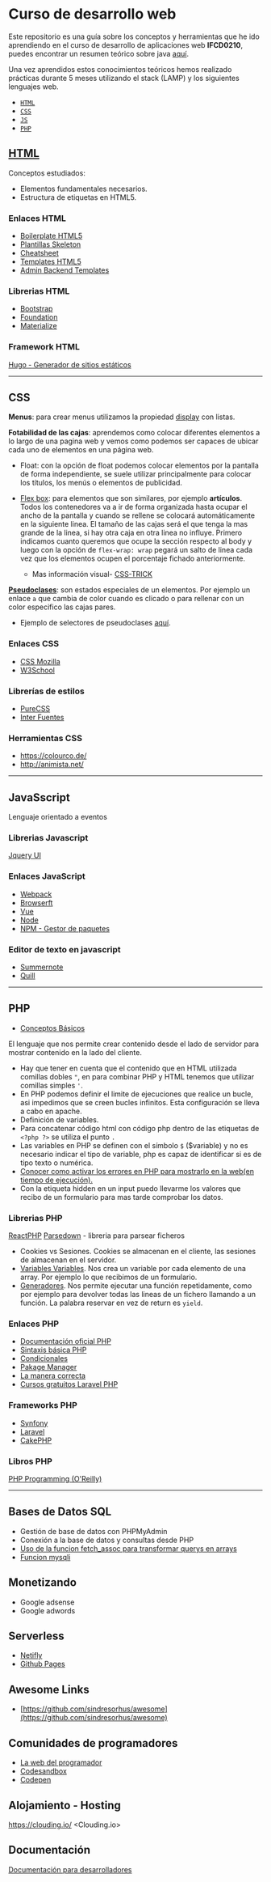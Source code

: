 # Curso de desarrollo web

Este repositorio es una guía sobre los conceptos y herramientas que he ido aprendiendo en el curso de desarrollo de aplicaciones web **IFCD0210**, puedes encontrar un resumen teórico sobre java [aquí](http://sorianotech.github.io).

Una vez aprendidos estos conocimientos teóricos hemos realizado prácticas durante 5 meses utilizando el stack (LAMP) y los siguientes lenguajes web.

- [`HTML`](https://www.w3.org/TR/?tag=html)
- [`CSS`](https://www.w3.org/TR/?tag=css)
- [`JS`](https://en.wikipedia.org/wiki/ECMAScript)
- [`PHP`](https://www.php.net/)

## [HTML](html.md)

Conceptos estudiados:

- Elementos fundamentales necesarios.
- Estructura de etiquetas en HTML5.

### Enlaces HTML

- [Boilerplate HTML5](https://html5boilerplate.com/)
- [Plantillas Skeleton](http://getskeleton.com/)
- [Cheatsheet](https://htmlcheatsheet.com/)
- [Templates HTML5](https://html5up.net/)
- [Admin Backend Templates](https://www.bootstrapdash.com/free-bootstrap-admin-templates/)

### Librerias HTML

- [Bootstrap](https://getbootstrap.com/docs/)
- [Foundation](https://foundation.zurb.com/)
- [Materialize](https://materializecss.com/)

### Framework HTML

[Hugo - Generador de sitios estáticos](https://gohugo.io/)

---

## CSS

**Menus**: para crear menus utilizamos la propiedad [display](https://www.w3schools.com/css/css_inline-block.asp) con listas.

**Fotabilidad de las cajas**: aprendemos como colocar diferentes elementos a lo largo de una pagina web y vemos como podemos ser capaces de ubicar cada uno de elementos en una página web.

- Float: con la opción de float podemos colocar elementos por la pantalla de forma independiente, se suele utilizar principalmente para colocar los títulos, los menús o elementos de publicidad.

- [Flex box](https://lenguajecss.com/p/css/propiedades/flexbox): para elementos que son similares, por ejemplo **artículos**. Todos los contenedores va a ir de forma organizada hasta ocupar el ancho de la pantalla y cuando se rellene se colocará automáticamente en la siguiente linea. El tamaño de las cajas será el que tenga la mas grande de la linea, si hay otra caja en otra linea no influye. Primero indicamos cuanto queremos que ocupe la sección respecto al body y luego con la opción de `flex-wrap: wrap` pegará un salto de linea cada vez que los elementos ocupen el porcentaje fichado anteriormente.
  - Mas información visual- [CSS-TRICK](https://css-tricks.com/snippets/css/a-guide-to-flexbox/)

**[Pseudoclases](https://developer.mozilla.org/es/docs/Web/CSS/Pseudo-classes)**: son estados especiales de un elementos. Por ejemplo un enlace `a` que cambia de color cuando es clicado o para rellenar con un color especifico las cajas pares.

- Ejemplo de selectores de pseudoclases [aquí](http://byverdu.es/css3-como-usar-los-selectores-de-las-pseudo-classes-nth-child-nth-of-type-y-not/).

### Enlaces CSS

- [CSS Mozilla](https://developer.mozilla.org/es/docs/Web/CSS)
- [W3School](https://www.w3schools.com/css/default.asp)

### Librerías de estilos

- [PureCSS](https://purecss.io/)
- [Inter Fuentes](https://rsms.me/inter/samples/)

### Herramientas CSS

- https://colourco.de/
- http://animista.net/

---

## JavaSscript

Lenguaje orientado a eventos

### Librerias Javascript

[Jquery UI](https://jqueryui.com/)

### Enlaces JavaScript

- [Webpack](https://webpack.js.org/)
- [Browserft](http://browserify.org/)
- [Vue](https://vuejs.org/)
- [Node](https://nodejs.org/en/)
- [NPM - Gestor de paquetes](https://www.npmjs.com/)


### Editor de texto en javascript

- [Summernote](https://summernote.org/)
- [Quill](https://quilljs.com/)

---

## PHP

- [Conceptos Básicos](conceptos_basicos_php.pdf)

El lenguaje que nos permite crear contenido desde el lado de servidor para mostrar contenido en la lado del cliente.

- Hay que tener en cuenta que el contenido que en HTML utilizada comillas dobles `"`, en para combinar PHP y HTML tenemos que utilizar comillas simples `'`.
- En PHP podemos definir el limite de ejecuciones que realice un bucle, asi impedimos que se creen bucles infinitos. Esta configuración se lleva a cabo en apache.
- Definición de variables.
- Para concatenar código html con código php dentro de las etiquetas de `<?php ?>` se utiliza el punto `.`
- Las variables en PHP se definen con el símbolo `$` (\$variable) y no es necesario indicar el tipo de variable, php es capaz de identificar si es de tipo texto o numérica.
- [Conocer como activar los errores en PHP para mostrarlo en la web(en tiempo de ejecución).](https://www.anerbarrena.com/mostrar-errores-php-608/)
- Con la etiqueta hidden en un input puedo llevarme los valores que recibo de un formulario para mas tarde comprobar los datos.

### Librerias PHP

[ReactPHP](https://reactphp.org/)
[Parsedown](https://parsedown.org/) - libreria para parsear ficheros

- Cookies vs Sesiones. Cookies se almacenan en el cliente, las sesiones de almacenan en el servidor.
- [Variables Variables](https://www.php.net/manual/es/language.variables.variable.php). Nos crea un variable por cada elemento de una array. Por ejemplo lo que recibimos de un formulario.
- [Generadores](https://www.php.net/manual/es/language.generators.overview.php). Nos permite ejecutar una función repetidamente, como por ejemplo para devolver todas las lineas de un fichero llamando a un función. La palabra reservar en vez de return es `yield`.

### Enlaces PHP

- [Documentación oficial PHP](https://www.php.net/manual/es/)
- [Sintaxis básica PHP](https://www.php.net/manual/es/language.basic-syntax.phpmode.php)
- [Condicionales](https://www.php.net/manual/es/control-structures.if.php)
- [Pakage Manager](https://packagist.org/)
- [La manera correcta](https://phptherightway.com/)
- [Cursos gratuitos Laravel PHP](https://laracasts.com/)

### Frameworks PHP

- [Synfony](https://symfony.es/)
- [Laravel](https://laravel.com/docs/5.8/installation)
- [CakePHP](https://cakephp.org/)

### Libros PHP

[PHP Programming (O'Reilly)](https://docstore.mik.ua/orelly/webprog/php/index.htm)

----

## Bases de Datos SQL

- Gestión de base de datos con PHPMyAdmin
- Conexión a la base de datos y consultas desde PHP
- [Uso de la funcion fetch_assoc para transformar querys en arrays](https://www.php.net/manual/es/mysqli-result.fetch-assoc.php)
 - [Funcion mysqli](https://www.php.net/manual/es/book.mysqli.php)

## Monetizando

- Google adsense
- Google adwords

## Serverless

- [Netifly](https://www.netlify.com/)
- [Github Pages](https://pages.github.com/)

## Awesome Links

- [https://github.com/sindresorhus/awesome](https://github.com/sindresorhus/awesome)

## Comunidades de programadores

- [La web del programador](https://www.lawebdelprogramador.com/)
- [Codesandbox](https://codesandbox.io)
- [Codepen](https://codepen.io/)

## Alojamiento - Hosting

<https://clouding.io/>
<DigitalOcean>
<OVH-com>
<Clouding.io>


## Documentación

[Documentación para desarrolladores](https://devdocs.io)
